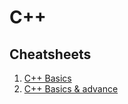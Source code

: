 # C++

## Cheatsheets

1) [C++ Basics](./C++.pdf)
2) [C++ Basics & advance](./Cpp_Cheatsheet_zero_to_advance.pdf)
